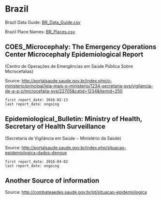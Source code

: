 # Brazil

Brazil Data Guide\: [BR_Data_Guide.csv](BR_Data_Guide.csv)

Brazil Place Names: [BR_Places.csv](BR_Places.csv)

## COES_Microcephaly: The Emergency Operations Center Microcephaly Epidemiological Report
\(Centro de Operações de Emergências em Saúde Pública Sobre Microcefalias\)

Source: <http://portalsaude.saude.gov.br/index.php/o-ministerio/principal/leia-mais-o-ministerio/1234-secretaria-svs/vigilancia-de-a-a-z/microcefalia-svs/22705&catid=1234&Itemid=250>

    first report_date: 2016-02-13
    last report_date: ongoing

## Epidemiological_Bulletin: Ministry of Health, Secretary of Health Surveillance
\(Secretaria de Vigilância em Saúde − Ministério da Saúde\)

Source: <http://portalsaude.saude.gov.br/index.php/situacao-epidemiologica-dados-dengue>

    first report_date: 2016-04-02
    last report_date: ongoing



## Another Source of information

Source: <http://combateaedes.saude.gov.br/pt/situacao-epidemiologica>

